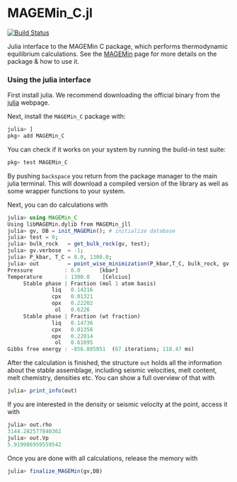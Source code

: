 # MAGEMin_C.jl

[![Build Status](https://github.com/ComputationalThermodynamics/MAGEMin_C.jl/workflows/CI/badge.svg)](https://github.com/ComputationalThermodynamics/MAGEMin_C.jl/actions)


Julia interface to the MAGEMin C package, which performs thermodynamic equilibrium calculations.
See the [MAGEMin](https://github.com/ComputationalThermodynamics/MAGEMin) page for more details on the package & how to use it.

### Using the julia interface 
First install julia. We recommend downloading the official binary from the [julia](julialang.org) webpage. 

Next, install the `MAGEMin_C` package with: 
```julia
julia> ]
pkg> add MAGEMin_C
```  
You can check if it works on your system by running the build-in test suite:
```julia
pkg> test MAGEMin_C
```

By pushing `backspace` you return from the package manager to the main julia terminal. This will download a compiled version of the library as well as some wrapper functions to your system.

Next, you can do calculations with
```julia
julia> using MAGEMin_C
Using libMAGEMin.dylib from MAGEMin_jll
julia> gv, DB = init_MAGEMin();	# initialize database
julia> test = 0;
julia> bulk_rock   = get_bulk_rock(gv, test);	 
julia> gv.verbose  = -1; 							
julia> P_kbar, T_C = 8.0, 1300.0;		
julia> out         = point_wise_minimization(P_kbar,T_C, bulk_rock, gv, DB)
Pressure          : 8.0      [kbar]
Temperature       : 1300.0    [Celcius]
     Stable phase | Fraction (mol 1 atom basis) 
              liq   0.14216 
              cpx   0.01321 
              opx   0.22202 
               ol   0.6226 
     Stable phase | Fraction (wt fraction) 
              liq   0.14736 
              cpx   0.01356 
              opx   0.22014 
               ol   0.61895 
Gibbs free energy : -856.885051  (67 iterations; 118.47 ms)
```  
After the calculation is finished, the structure `out` holds all the information about the stable assemblage, including seismic velocities, melt content, melt chemistry, densities etc.
You can show a full overview of that with
```julia
julia> print_info(out)
```
If you are interested in the density or seismic velocity at the point,  access it with
```julia
julia> out.rho
3144.282577840362
julia> out.Vp
5.919986959559542
```
Once you are done with all calculations, release the memory with
```julia
julia> finalize_MAGEMin(gv,DB)
```

